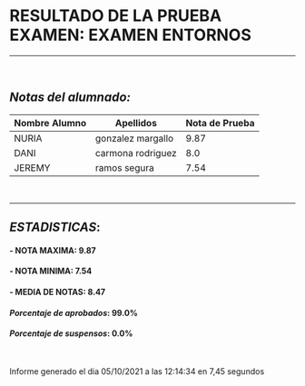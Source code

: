 # **RESULTADO DE LA PRUEBA EXAMEN: EXAMEN ENTORNOS**
---
&nbsp;
## *Notas del alumnado:*
|Nombre Alumno|Apellidos|Nota de Prueba|
|-|-|-|
|NURIA|gonzalez margallo|9.87|
|DANI|carmona rodriguez|8.0|
|JEREMY|ramos segura|7.54|
&nbsp;
 
---
## *ESTADISTICAS*:
#### - NOTA MAXIMA: 9.87
#### - NOTA MINIMA: 7.54
#### - MEDIA DE NOTAS: 8.47
#### *Porcentaje de aprobados*: 99.0%
#### *Porcentaje de suspensos*: 0.0%
&nbsp;
 
Informe generado el dia 05/10/2021 a las 12:14:34 en 7,45 segundos
